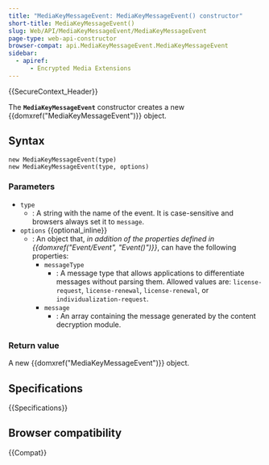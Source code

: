 ```yaml
---
title: "MediaKeyMessageEvent: MediaKeyMessageEvent() constructor"
short-title: MediaKeyMessageEvent()
slug: Web/API/MediaKeyMessageEvent/MediaKeyMessageEvent
page-type: web-api-constructor
browser-compat: api.MediaKeyMessageEvent.MediaKeyMessageEvent
sidebar:
  - apiref:
      - Encrypted Media Extensions
---
```


{{SecureContext_Header}}

The **`MediaKeyMessageEvent`** constructor creates a new {{domxref("MediaKeyMessageEvent")}} object.

## Syntax

```js-nolint
new MediaKeyMessageEvent(type)
new MediaKeyMessageEvent(type, options)
```

### Parameters

- `type`
  - : A string with the name of the event.
    It is case-sensitive and browsers always set it to `message`.
- `options` {{optional_inline}}
  - : An object that, _in addition of the properties defined in {{domxref("Event/Event", "Event()")}}_, can have the following properties:
    - `messageType`
      - : A message type that allows applications to differentiate messages without parsing them.
        Allowed values are: `license-request`, `license-renewal`, `license-renewal`, or `individualization-request`.
    - `message`
      - : An array containing the message generated by the content decryption module.

### Return value

A new {{domxref("MediaKeyMessageEvent")}} object.

## Specifications

{{Specifications}}

## Browser compatibility

{{Compat}}
